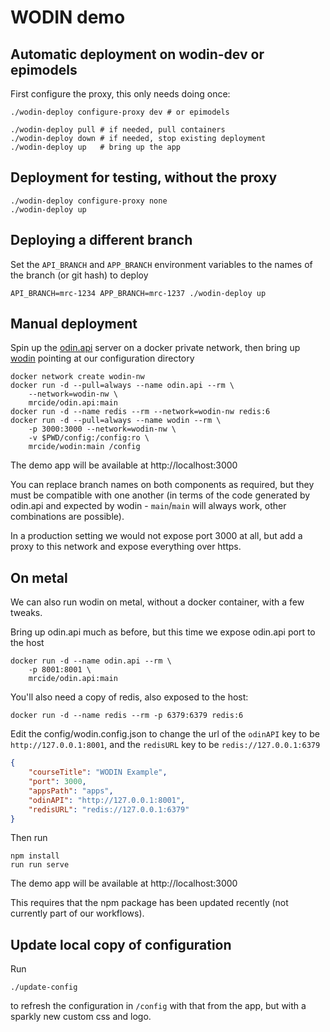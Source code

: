 # WODIN demo

## Automatic deployment on wodin-dev or epimodels

First configure the proxy, this only needs doing once:

```
./wodin-deploy configure-proxy dev # or epimodels
```

```
./wodin-deploy pull # if needed, pull containers
./wodin-deploy down # if needed, stop existing deployment
./wodin-deploy up   # bring up the app
```

## Deployment for testing, without the proxy

```
./wodin-deploy configure-proxy none
./wodin-deploy up
```

## Deploying a different branch

Set the `API_BRANCH` and `APP_BRANCH` environment variables to the names of the branch (or git hash) to deploy

```
API_BRANCH=mrc-1234 APP_BRANCH=mrc-1237 ./wodin-deploy up
```

## Manual deployment

Spin up the [odin.api](https://github.com/mrc-ide/odin.api) server on a docker private network, then bring up [wodin](https://github.com/mrc-ide/wodin) pointing at our configuration directory

```
docker network create wodin-nw
docker run -d --pull=always --name odin.api --rm \
    --network=wodin-nw \
    mrcide/odin.api:main
docker run -d --name redis --rm --network=wodin-nw redis:6
docker run -d --pull=always --name wodin --rm \
    -p 3000:3000 --network=wodin-nw \
    -v $PWD/config:/config:ro \
    mrcide/wodin:main /config
```

The demo app will be available at http://localhost:3000

You can replace branch names on both components as required, but they must be compatible with one another (in terms of the code generated by odin.api and expected by wodin - `main`/`main` will always work, other combinations are possible).

In a production setting we would not expose port 3000 at all, but add a proxy to this network and expose everything over https.

## On metal

We can also run wodin on metal, without a docker container, with a few tweaks.

Bring up odin.api much as before, but this time we expose odin.api port to the host

```
docker run -d --name odin.api --rm \
    -p 8001:8001 \
    mrcide/odin.api:main
```

You'll also need a copy of redis, also exposed to the host:

```
docker run -d --name redis --rm -p 6379:6379 redis:6
```

Edit the config/wodin.config.json to change the url of the `odinAPI` key to be `http://127.0.0.1:8001`, and the `redisURL` key to be `redis://127.0.0.1:6379`

```json
{
    "courseTitle": "WODIN Example",
    "port": 3000,
    "appsPath": "apps",
    "odinAPI": "http://127.0.0.1:8001",
    "redisURL": "redis://127.0.0.1:6379"
}
```

Then run

```
npm install
run run serve
```

The demo app will be available at http://localhost:3000

This requires that the npm package has been updated recently (not currently part of our workflows).

## Update local copy of configuration

Run

```
./update-config
```

to refresh the configuration in `/config` with that from the app, but with a sparkly new custom css and logo.

